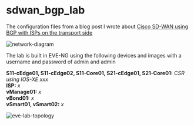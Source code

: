 # sdwan_bgp_lab

The configuration files from a blog post I wrote about [Cisco SD-WAN using BGP with ISPs on the transport side](https://theworldsgonemad.net/2021/2022/sdwan-basics)

![network-diagram](https://user-images.githubusercontent.com/33333983/192093780-dcf1e706-b520-419f-b03b-64556e50bb7c.png)

The lab is built in EVE-NG using the following devices and images with a username and password of admin and admin

**S11-cEdge01, S11-cEdge02, S11-Core01, S21-cEdge01, S21-Core01:** *CSR using IOS-XE xxx*\
**ISP:** *x*\
**vManage01:** *x*\
**vBond01:** *x*\
**vSmart01, vSmart02:** *x*

![eve-lab-topology](https://user-images.githubusercontent.com/33333983/192093886-05e17b35-4688-4f63-9437-7ee27bc5b0cb.png)
